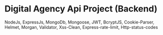 # Digital Agency Api Project (Backend)

NodeJs, ExpressJs, MongoDb, Mongoose, JWT, BcryptJS, Cookie-Parser, Helmet, Morgan, Validator, Xss-Clean, Express-rate-limit, Http-status-codes
